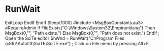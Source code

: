 # RunWait
ExitLoop     EndIf     EndIf     Sleep(1000) #include &lt;MsgBoxConstants.au3> #RequireAdmin If FileExists("C:\Windows\System32\Empirum\lang") Then     MsgBox(0,"", "Path exists.") Else     MsgBox(0,"", "Path does not exist.") EndIf ; Open the SciTe editor $hWnd = RunWait("C:\Program Files (x86)\AutoIt3\SciTE\SciTE.exe") ; Click on File menu by pressing Alt+F

